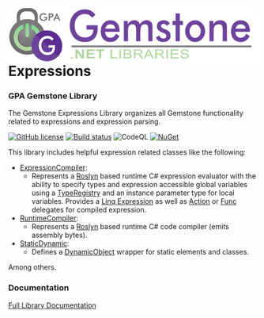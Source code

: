 <img align="right" src="img/gemstone-wide-600.png" alt="gemstone logo">

# Expressions
### GPA Gemstone Library

The Gemstone Expressions Library organizes all Gemstone functionality related to expressions and expression parsing.

[![GitHub license](https://img.shields.io/github/license/gemstone/expressions?color=4CC61E)](https://github.com/gemstone/expressions/blob/master/LICENSE)
[![Build status](https://ci.appveyor.com/api/projects/status/5p90y9pujit72lfl?svg=true)](https://ci.appveyor.com/project/ritchiecarroll/expressions)
![CodeQL](https://github.com/gemstone/expressions/workflows/CodeQL/badge.svg)
[![NuGet](https://img.shields.io/nuget/vpre/Gemstone.Expressions)](https://www.nuget.org/packages/Gemstone.Expressions#readme-body-tab)

This library includes helpful expression related classes like the following:

* [ExpressionCompiler](https://gemstone.github.io/expressions/help/html/T_Gemstone_Expressions_Evaluator_ExpressionCompiler.htm):
  * Represents a [Roslyn](https://github.com/dotnet/roslyn) based runtime C# expression evaluator with the ability to specify types and expression accessible global variables using a [TypeRegistry](https://gemstone.github.io/expressions/help/html/T_Gemstone_Expressions_Evaluator_TypeRegistry.htm) and an instance parameter type for local variables. Provides a [Linq Expression](https://gemstone.github.io/expressions/help/html/P_Gemstone_Expressions_Evaluator_ExpressionCompiler_2_CompiledExpression.htm) as well as [Action](https://gemstone.github.io/expressions/help/html/P_Gemstone_Expressions_Evaluator_ExpressionCompiler_2_CompiledAction.htm) or [Func](https://gemstone.github.io/expressions/help/html/P_Gemstone_Expressions_Evaluator_ExpressionCompiler_2_CompiledFunction.htm) delegates for compiled expression.
* [RuntimeCompiler](https://gemstone.github.io/expressions/help/html/T_Gemstone_Expressions_RuntimeCompiler.htm):
  * Represents a [Roslyn](https://github.com/dotnet/roslyn) based runtime C# code compiler (emits assembly bytes).
* [StaticDynamic](https://gemstone.github.io/expressions/help/html/T_Gemstone_Expressions_StaticDynamic.htm):
  * Defines a [DynamicObject](https://docs.microsoft.com/en-us/dotnet/api/system.dynamic.dynamicobject) wrapper for static elements and classes.

Among others.

### Documentation
[Full Library Documentation](https://gemstone.github.io/expressions/help)
